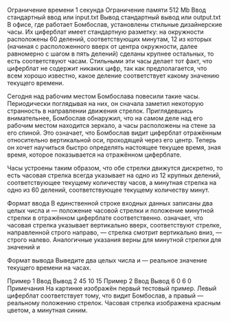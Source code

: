 ﻿Ограничение времени	1 секунда
Ограничение памяти	512 Mb
Ввод	стандартный ввод или input.txt
Вывод	стандартный вывод или output.txt
В офисе, где работает Бомбослав, установлены стильные дизайнерские часы. Их циферблат имеет стандартную разметку: на окружности расположены 60 делений, соответствующих минутам, 12 из которых (начиная с расположенного вверх от центра окружности, далее равномерно с шагом в пять делений) сделаны крупнее остальных, то есть соответствуют часам. Стильными эти часы делает тот факт, что циферблат не содержит никаких цифр, так как предполагается, что всем хорошо известно, какое деление соответствует какому значению текущего времени.

Сегодня над рабочим местом Бомбослава повесили такие часы. Периодически поглядывая на них, он сначала заметил некоторую странность в направлении движения стрелок. Приглядевшись внимательнее, Бомбослав обнаружил, что на самом деле над его рабочим местом находится зеркало, а часы расположены на стене за его спиной. Это означает, что Бомбослав видит циферблат отражённым относительно вертикальной оси, проходящей через его центр. Теперь он хочет научиться быстро определять настоящее текущее время, зная время, которое показывается на отражённом циферблате.

Часы устроены таким образом, что обе стрелки движутся дискретно, то есть часовая стрелка всегда указывает на одно из 12 крупных делений, соответствующее текущему количеству часов, а минутная стрелка на одно из 60 делений, соответствующее текущему количеству минут.

Формат ввода
В единственной строке входных данных записаны два целых числа  и   — положение часовой стрелки и положение минутной стрелки в отражённом циферблате соответственно.  означает, что часовая стрелка указывает вертикально вверх,  соответствуют стрелке, направленной строго направо,  — стрелка смотрит вертикально вниз,  — строго налево. Аналогичные указания верны для минутной стрелки для значений 
и

Формат вывода
Выведите два целых числа  и   — реальное значение текущего времени на часах.

Пример 1
Ввод	Вывод
2 45	10 15
Пример 2
Ввод	Вывод
6 0	6 0
Примечания
На картинке изображён первый тестовый пример. Левый циферблат соответствует тому, что видит Бомбослав, а правый — реальному положению стрелок. Часовая стрелка изображена красным цветом, а минутная синим.